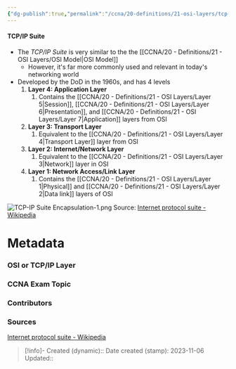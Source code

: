 ```yaml
---
{"dg-publish":true,"permalink":"/ccna/20-definitions/21-osi-layers/tcp-ip-suite/"}
---
```


#### TCP/IP Suite
- The *TCP/IP Suite* is very similar to the the [[CCNA/20 - Definitions/21 - OSI Layers/OSI Model\|OSI Model]]
	- However, it's far more commonly used and relevant in today's networking world
- Developed by the DoD in the 1960s, and has 4 levels
	1. **Layer 4: Application Layer**
		1. Contains the [[CCNA/20 - Definitions/21 - OSI Layers/Layer 5\|Session]], [[CCNA/20 - Definitions/21 - OSI Layers/Layer 6\|Presentation]], and [[CCNA/20 - Definitions/21 - OSI Layers/Layer 7\|Application]] layers from OSI
	2. **Layer 3: Transport Layer**
		1. Equivalent to the [[CCNA/20 - Definitions/21 - OSI Layers/Layer 4\|Transport Layer]] layer from OSI
	3. **Layer 2: Internet/Network Layer**
		1. Equivalent to the [[CCNA/20 - Definitions/21 - OSI Layers/Layer 3\|Network]] layer in OSI
	4. **Layer 1: Network Access/Link Layer**
		1. Contains the [[CCNA/20 - Definitions/21 - OSI Layers/Layer 1\|Physical]] and [[CCNA/20 - Definitions/21 - OSI Layers/Layer 2\|Data link]] layers of OSI

![TCP-IP Suite Encapsulation-1.png](/img/user/Attachments/TCP-IP%20Suite%20Encapsulation-1.png)
Source: [Internet protocol suite - Wikipedia](https://en.wikipedia.org/wiki/Internet_protocol_suite#/media/File:UDP_encapsulation.svg)
# Metadata
### OSI or TCP/IP Layer

### CCNA Exam Topic

### Contributors

### Sources
[Internet protocol suite - Wikipedia](https://en.wikipedia.org/wiki/Internet_protocol_suite)


> [!info]- Created (dynamic):: 
> Date created (stamp): 2023-11-06
> Updated:: 


